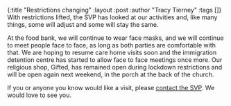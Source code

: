 {:title "Restrictions changing"
 :layout :post
 :author "Tracy Tierney"
 :tags []}
With restrictions lifted, the SVP has looked at our activities and, like many things, some will adjust and some will stay the same.

At the food bank, we will continue to wear face masks, and we will continue to meet people face to face, as long as both parties are comfortable with that. We are hoping to resume care home visits soon and the immigration detention centre has started to allow face to face meetings once more. Our religious shop, Gifted, has remained open during lockdown restrictions and will be open again next weekend, in the porch at the back of the church.

If you or anyone you know would like a visit, please [contact the SVP](../../pages-output/contact/). We would love to see you.
